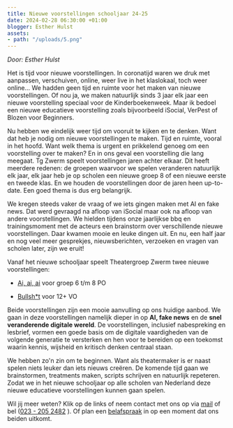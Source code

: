```yaml
---
title: Nieuwe voorstellingen schooljaar 24-25
date: 2024-02-28 06:30:00 +01:00
blogger: Esther Hulst
assets:
- path: "/uploads/5.png"
---
```


*Door: Esther Hulst*

Het is tijd voor nieuwe voorstellingen. In coronatijd waren we druk met aanpassen, verschuiven, online, weer live in het klaslokaal, toch weer online… We hadden geen tijd en ruimte voor het maken van nieuwe voorstellingen. Of nou ja, we maken natuurlijk sinds 3 jaar elk jaar een nieuwe voorstelling speciaal voor de Kinderboekenweek. Maar ik bedoel een nieuwe educatieve voorstelling zoals bijvoorbeeld iSocial, VerPest of Blozen voor Beginners.

Nu hebben we eindelijk weer tijd om vooruit te kijken en te denken. Want dat heb je nodig om nieuwe voorstellingen te maken. Tijd en ruimte, vooral in het hoofd. Want welk thema is urgent en prikkelend genoeg om een voorstelling over te maken? En in ons geval een voorstelling die lang meegaat. Tg Zwerm speelt voorstellingen jaren achter elkaar. Dit heeft meerdere redenen: de groepen waarvoor we spelen veranderen natuurlijk elk jaar, elk jaar heb je op scholen een nieuwe groep 8 of een nieuwe eerste en tweede klas. En we houden de voorstellingen door de jaren heen up-to-date. Een goed thema is dus erg belangrijk.

We kregen steeds vaker de vraag of we iets gingen maken met AI en fake news. Dat werd gevraagd na afloop van iSocial maar ook na afloop van andere voorstellingen. We hielden tijdens onze jaarlijkse bbq en trainingsmoment met de acteurs een brainstorm over verschillende nieuwe voorstellingen. Daar kwamen mooie en leuke dingen uit. En nu, een half jaar en nog veel meer gesprekjes, nieuwsberichten, verzoeken en vragen van scholen later, zijn we eruit!

Vanaf het nieuwe schooljaar speelt Theatergroep Zwerm twee nieuwe voorstellingen:

* [Ai, ai, ai](https://www.opde1sterij.nl/theatergroep-zwerm/ai-ai-ai/) voor groep 6 t/m 8 PO

* [Bullsh\*t](https://www.opde1sterij.nl/theatergroep-zwerm/bullsh-t/) voor 12\+ VO

Beide voorstellingen zijn een mooie aanvulling op ons huidige aanbod. We gaan in deze voorstellingen namelijk dieper in op **AI, fake news** en de **snel veranderende digitale wereld**. De voorstellingen, inclusief nabespreking en lesbrief, vormen een goede basis om de digitale vaardigheden van de volgende generatie te versterken en hen voor te bereiden op een toekomst waarin kennis, wijsheid en kritisch denken centraal staan.

We hebben zo'n zin om te beginnen. Want als theatermaker is er naast spelen niets leuker dan iets nieuws creëren. De komende tijd gaan we brainstormen, treatments maken, scripts schrijven en natuurlijk repeteren. Zodat we in het nieuwe schooljaar op alle scholen van Nederland deze nieuwe educatieve voorstellingen kunnen gaan spelen.

Wil jij meer weten? Klik op de links of neem contact met ons op via [mail](mailto:info@opde1sterij.nl) of bel (<a href="tel:\+31232052482" title="Bel Op de eerste rij">023 - 205 2482</a>  ). Of plan een [belafspraak](https://calendly.com/opde1sterij/info-over-nieuwe-voorstellingen) in op een moment dat ons beiden uitkomt.
